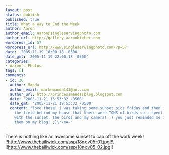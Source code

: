 ```yaml
---
layout: post
status: publish
published: true
title: What a Way to End the Week
author: Aaron
author_email: aaron@singleservingphoto.com
author_url: http://gallery.aaronbieber.com
wordpress_id: 57
wordpress_url: http://www.singleservingphoto.com/?p=57
date: '2005-11-19 18:00:18 -0500'
date_gmt: '2005-11-19 22:00:18 -0500'
categories:
- Aaron's Photos
tags: []
comments:
- id: 26
  author: Manda
  author_email: marknmanda143@aol.com
  author_url: http://princessmandasblog.blogspot.com
  date: '2005-11-21 15:53:32 -0500'
  date_gmt: '2005-11-21 19:53:32 -0500'
  content: "love those! i was taking some sunset pics friday and then i noticed in
    the field behind my house that there were TONS of birds so i spent about 20 mins
    with the sunset, the birds and my camera! ;) you just reminded me i need to put
    them on my blog! ;)\r\nA~"
---
```

There is nothing like an awesome sunset to cap off the work week!\
 !!http://www.thebailiwick.com/ssp/18nov05-01.jpg!!\
 !!http://www.thebailiwick.com/ssp/18nov05-02.jpg!!
